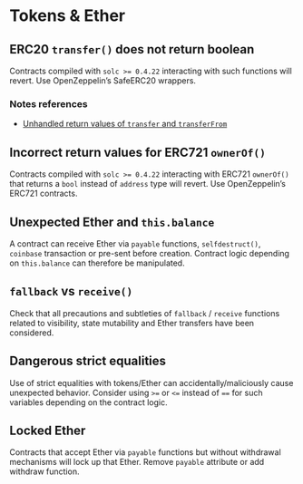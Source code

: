 # Tokens & Ether

## ERC20 `transfer()` does not return boolean

Contracts compiled with `solc >= 0.4.22` interacting with such functions will revert. Use OpenZeppelin’s SafeERC20 wrappers.

### Notes references

- [Unhandled return values of `transfer` and `transferFrom`](https://github.com/broccolirob/audit-sandbox/blob/master/notes/audit-findings-101/1-block.md#unhandled-return-values-of-transfer-and-transferfrom)

## Incorrect return values for ERC721 `ownerOf()`

Contracts compiled with `solc >= 0.4.22` interacting with ERC721 `ownerOf()` that returns a `bool` instead of `address` type will revert. Use OpenZeppelin’s ERC721 contracts.

## Unexpected Ether and `this.balance`

A contract can receive Ether via `payable` functions, `selfdestruct()`, `coinbase` transaction or pre-sent before creation. Contract logic depending on `this.balance` can therefore be manipulated.

## `fallback` vs `receive()`

Check that all precautions and subtleties of `fallback` / `receive` functions related to visibility, state mutability and Ether transfers have been considered.

## Dangerous strict equalities

Use of strict equalities with tokens/Ether can accidentally/maliciously cause unexpected behavior. Consider using `>=` or `<=` instead of `==` for such variables depending on the contract logic.

## Locked Ether

Contracts that accept Ether via `payable` functions but without withdrawal mechanisms will lock up that Ether. Remove `payable` attribute or add withdraw function.
